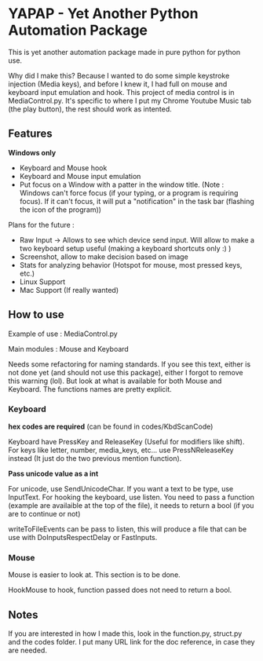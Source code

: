 # YAPAP - Yet Another Python Automation Package

This is yet another automation package made in pure python for python use.

Why did I make this? Because I wanted to do some simple keystroke injection (Media keys), and before I knew it, I had full on mouse and keyboard input emulation and hook.
This project of media control is in MediaControl.py. It's specific to where I put my Chrome Youtube Music tab (the play button), the rest should work as intented.

## Features
**Windows only**
- Keyboard and Mouse hook
- Keyboard and Mouse input emulation
- Put focus on a Window with a patter in the window title. (Note : Windows can't force focus (if your typing, or a program is requiring focus). If it can't focus, it will put a "notification" in the task bar (flashing the icon of the program))

Plans for the future :
- Raw Input -> Allows to see which device send input. Will allow to make a two keyboard setup useful (making a keyboard shortcuts only :) )
- Screenshot, allow to make decision based on image
- Stats for analyzing behavior (Hotspot for mouse, most pressed keys, etc.)
- Linux Support
- Mac Support (If really wanted)

## How to use
Example of use : MediaControl.py

Main modules : Mouse and Keyboard

Needs some refactoring for naming standards. If you see this text, either is not done yet (and should not use this package), either I forgot to remove this warning (lol). But look at what is available for both Mouse and Keyboard. The functions names are pretty explicit.

### Keyboard
**hex codes are required** (can be found in codes/KbdScanCode)

Keyboard have PressKey and ReleaseKey (Useful for modifiers like shift). For keys like letter, number, media_keys, etc... use PressNReleaseKey instead (It just do the two previous mention function).

**Pass unicode value as a int**

For unicode, use SendUnicodeChar. If you want a text to be type, use InputText. For hooking the keyboard, use listen. You need to pass a function (example are availaible at the top of the file), it needs to return a bool (if you are to continue or not)

writeToFileEvents can be pass to listen, this will produce a file that can be use with DoInputsRespectDelay or FastInputs.

### Mouse
Mouse is easier to look at. This section is to be done.

HookMouse to hook, function passed does not need to return a bool.

## Notes
If you are interested in how I made this, look in the function.py, struct.py and the codes folder. I put many URL link for the doc reference, in case they are needed.

